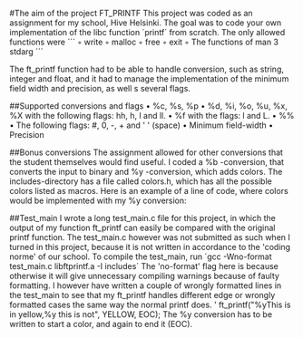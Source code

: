 #The aim of the project FT_PRINTF
This project was coded as an assignment for my school, Hive Helsinki. The goal was to code your own implementation of the libc function ´printf´ from scratch. The only allowed functions were
´´´
◦ write
◦ malloc
◦ free
◦ exit
◦ The functions of man 3 stdarg
´´´

The ft_printf function had to be able to handle conversion, such as string, integer and float, and it had to manage the implementation of the minimum field width and precision, as well s several flags.

##Supported conversions and flags
• %c, %s, %p
• %d, %i, %o, %u, %x, %X with the following flags: hh, h, l and ll.
• %f with the flags: l and L.
• %%
• The following flags: #, 0, -, + and ' ' (space)
• Minimum field-width
• Precision

##Bonus conversions
The assignment allowed for other conversions that the student themselves would find useful. I coded
a %b -conversion, that converts the input to binary and %y -conversion, which adds colors.
The includes-directory has a file called colors.h, which has all the possible colors listed as macros. Here is an example of a line of code, where colors would be implemented with my %y conversion:


##Test_main
I wrote a long test_main.c file for this project, in which the output of my function ft_printf can easily be compared with the original printf function.
The test_main.c however was not submitted as such when I turned in this project, because it is not written in accordance to the 'coding norme' of our school.
To compile the test_main, run
´gcc -Wno-format test_main.c libftprintf.a -I includes´
The 'no-format' flag here is because otherwise it will give unnecessary compiling warnings because of faulty formatting. I however have written a couple of wrongly formatted lines 
in the test_main to see that my ft_printf handles different edge or wrongly formatted cases the same way the normal printf does.
'	ft_printf("%yThis is in yellow,%y this is not", YELLOW, EOC);  The %y conversion has to be written to start a color, and again to end it (EOC).